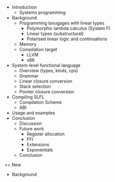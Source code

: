 - Introduction
    - Systems programming
- Background
    - Programming lanugages with linear types
        - Polymorphic lambda calculus (System F)
        - Linear types (substructural)
        - Polarised linear logic and continuations
    - Memory
    - Compilation target
        - LLVM
        - x86
- System-level functional language
    - Overview (types, kinds, cps)
    - Grammar
    - Linear closure conversion
    - Stack selection
    - Pointer closure conversion
- Compiling SLFL
    - Compilation Scheme
    - ABI
- Usage and examples
- Conclusion
    - Discussion
    - Future work
        - Register allocation
        - FFI
        - Extensions
        - Exponentials
    - Conclusion

== New
- Background
